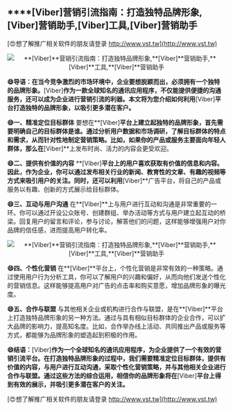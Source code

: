 ## ****[Viber]**营销引流指南：打造独特品牌形象,**[Viber]**营销助手,**[Viber]**工具,**[Viber]**营销助手**

[😍想了解推广相关软件的朋友请登录 http://www.vst.tw](http://www.vst.tw)

 <center><img src="https://vst.tw/MP4/tuiguang/png/6.png" alt="**[Viber]**营销引流指南：打造独特品牌形象,**[Viber]**营销助手,**[Viber]**工具,**[Viber]**营销助手"></center>

**😄导语：在当今竞争激烈的市场环境中，企业要想脱颖而出，必须拥有一个独特的品牌形象。**[Viber]**作为一款全球知名的通讯应用程序，不仅能提供便捷的沟通服务，还可以成为企业进行营销引流的利器。本文将为您介绍如何利用**[Viber]**平台打造独特的品牌形象，以吸引更多潜在客户。**

**😄一、精准定位目标群体**
要想在**[Viber]**平台上建立起独特的品牌形象，首先需要明确自己的目标群体是谁。通过分析用户数据和市场调研，了解目标群体的特点和需求，从而针对性地制定营销策略。比如，如果你的产品或服务主要面向年轻人群体，那么在**[Viber]**上发布时尚、活力的内容会更受欢迎。

**😄二、提供有价值的内容**
**[Viber]**平台上的用户喜欢获取有价值的信息和内容。因此，作为企业，你可以通过发布相关行业的新闻、教育性的文章、有趣的视频等方式来吸引用户的关注。同时，还可以利用**[Viber]**广告平台，将自己的产品或服务以有趣、创新的方式展示给目标群体。

**😄三、互动与用户沟通**
在**[Viber]**上与用户进行互动和沟通是非常重要的一环。你可以通过开设公众账号、创建群组、举办活动等方式与用户建立起互动的桥梁。回复用户的留言和评论，参与讨论，解答他们的问题，这样能够增强用户对你品牌的信任感，进而提高用户转化率。

 <center><img src="https://vst.tw/MP4/tuiguang/png/2.png" alt="**[Viber]**营销引流指南：打造独特品牌形象,**[Viber]**营销助手,**[Viber]**工具,**[Viber]**营销助手"></center>

**😄四、个性化营销**
在**[Viber]**平台上，个性化营销是非常有效的一种策略。通过使用用户行为分析工具，你可以了解用户的兴趣和偏好，从而向他们发送个性化的营销信息。这样能够提高用户对广告的点击率和购买意愿，增加品牌形象的曝光度。

**😄五、合作与联盟**
与其他相关企业或机构进行合作与联盟，是在**[Viber]**平台上打造独特品牌形象的另一种方法。通过与具有相似目标群体的企业合作，可以扩大品牌的影响力，提高知名度。比如，合作举办线上活动、共同推出产品或服务等方式，都能够为品牌形象的塑造起到积极的作用。

**😄结语：**[Viber]**作为一个全球知名的通讯应用程序，为企业提供了一个有效的营销引流平台。在打造独特品牌形象的过程中，我们需要精准定位目标群体，提供有价值的内容，与用户进行互动沟通，采取个性化营销策略，并与其他相关企业进行合作与联盟。通过这些方法的综合运用，相信你的品牌形象将在**[Viber]**平台上得到有效的展示，并吸引更多潜在客户的关注。**

[😍想了解推广相关软件的朋友请登录 http://www.vst.tw](http://www.vst.tw)



